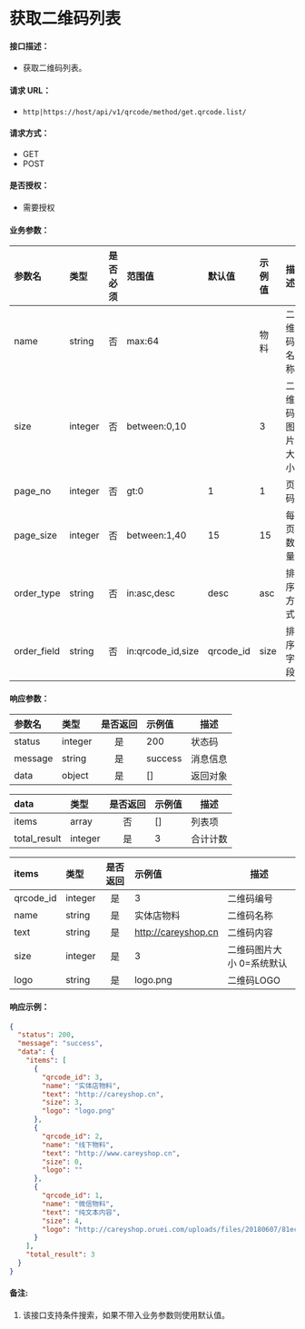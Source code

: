 # 获取二维码列表

#### 接口描述：
- 获取二维码列表。

#### 请求 URL：
- `http|https://host/api/v1/qrcode/method/get.qrcode.list/`

#### 请求方式：
- GET
- POST

#### 是否授权：
- 需要授权

#### 业务参数：
|参数名|类型|是否必须|范围值|默认值|示例值|描述|
|:----|:---|:---:|:-----|:-----|:-----|-----|
|name |string |否 |max:64 | |物料 |二维码名称 |
|size |integer |否 |between:0,10 | |3 |二维码图片大小 |
|page_no |integer |否 |gt:0 |1 |1 |页码 |
|page_size |integer |否 |between:1,40 |15 |15 |每页数量 |
|order_type |string |否 |in:asc,desc |desc |asc |排序方式 |
|order_field |string |否 |in:qrcode_id,size |qrcode_id |size |排序字段 |

#### 响应参数：
|参数名|类型|是否返回|示例值|描述|
|:-----|:-----|:---:|:-----|-----|
|status |integer |是 |200 |状态码 |
|message |string |是 |success |消息信息 |
|data |object |是 |[] |返回对象 |

|data|类型|是否返回|示例值|描述|
|:-----|:-----|:---:|:-----|-----|
|items |array |否 |[] |列表项 |
|total_result |integer |是 |3 |合计计数 |

|items|类型|是否返回|示例值|描述|
|:-----|:-----|:---:|:-----|-----|
|qrcode_id |integer |是 |3 |二维码编号 |
|name |string |是 |实体店物料 |二维码名称 |
|text |string |是 |http://careyshop.cn |二维码内容 |
|size |integer |是 |3 |二维码图片大小 0=系统默认 |
|logo |string |是 |logo.png |二维码LOGO |

#### 响应示例：
```json
{
  "status": 200,
  "message": "success",
  "data": {
    "items": [
      {
        "qrcode_id": 3,
        "name": "实体店物料",
        "text": "http://careyshop.cn",
        "size": 3,
        "logo": "logo.png"
      },
      {
        "qrcode_id": 2,
        "name": "线下物料",
        "text": "http://www.careyshop.cn",
        "size": 0,
        "logo": ""
      },
      {
        "qrcode_id": 1,
        "name": "微信物料",
        "text": "纯文本内容",
        "size": 4,
        "logo": "http://careyshop.oruei.com/uploads/files/20180607/81ec85d0fcffd6229e130f3c475fa2e4.jpg?type=careyshop"
      }
    ],
    "total_result": 3
  }
}
```

#### 备注:
1. 该接口支持条件搜索，如果不带入业务参数则使用默认值。